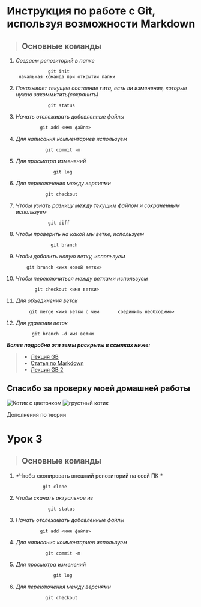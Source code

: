 

# Инструкция по работе с Git, используя возможности Markdown

>## Основные команды

1. *Создаем репозиторий в папке*


                   git init 
        начальная команда при открытии папки



2. *Показывает текущее состояние гита, есть ли изменения, которые нужно закоммитить(сохранить)*

                   git status 

 3. *Начать отслеживать добавленные файлы*

                 git add <имя файла>

 4. *Для написания комментариев используем*

                   git commit -m 

  5. *Для просмотра изменений* 
 
                       git log

6. *Для переключения между версиями*

                  git checkout

7. *Чтобы узнать разницу между текущим файлом и сохраненным используем*

                   git diff

 8. *Чтобы проверить на какой мы ветке, используем*

                     git branch   


9. *Чтобы добавить новую ветку, используем*

           git branch <имя новой ветки>

10. *Чтобы переключиться между ветками используем*

               git checkout <имя ветки>

11. *Для объединения веток*

             git merge <имя ветки с чем       соединить необходимо>   

12. *Для удаления веток*

              git branch -d имя ветки

              
***Более подробно эти темы раскрыты в ссылках ниже:***
>* [Лекция GB](https://gbcdn.mrgcdn.ru/uploads/asset/3937510/attachment/187904bc7fa424abc113f5dda8b497ff.pdf)
>* [Статья по Markdown](https://habitica.fandom.com/ru/wiki/Шпаргалка_по_Markdown)
>* [ Лекция GB 2](https://gbcdn.mrgcdn.ru/uploads/asset/3937511/attachment/83b2469d100de1c91ac3549b06705e87.pdf)

## **Спасибо за проверку моей домашней работы** 


![Котик с цветочком](https://otkritkivam.ru/wp-content/uploads/2018/08/dobrogo-dnya-i-khoroshego-nastroeniya-kartinki-9.jpg)
![грустный котик](https://thypix.com/wp-content/uploads/sad-cat-111.jpg)

Дополнения по теории

# Урок 3

>## Основные команды

1. *Чтобы скопировать внешний репозиторий на совй ПК *


                 git clone
        



2. *Чтобы скачать актуальное из*

                   git status 

 3. *Начать отслеживать добавленные файлы*

                 git add <имя файла>

 4. *Для написания комментариев используем*

                   git commit -m 

  5. *Для просмотра изменений* 
 
                       git log

6. *Для переключения между версиями*

                  git checkout
